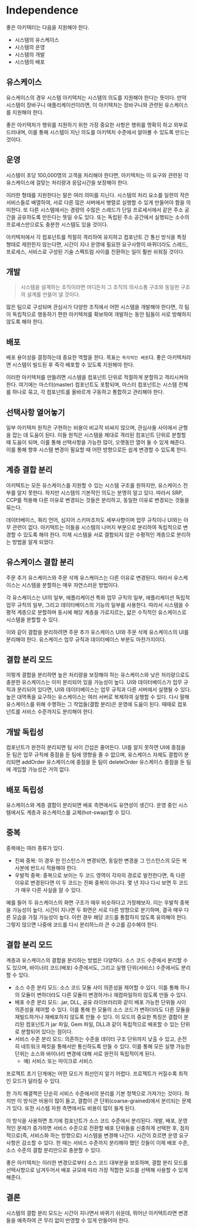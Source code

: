 # Independence

좋은 아키텍터는 다음을 지원해야 한다.

* 시스템의 유스케이스
* 시스템의 운영
* 시스템의 개발
* 시스템의 배포

## 유스케이스

유스케이스의 경우 시스템 아키텍처는 시스템의 의도를 지원해야 한다는 뜻이다. 만약 시스템이 장바구니 애플리케이션이라면, 이 아키텍처는 장바구니와 관련된 유스케이스를 지원해야 한다.

좋은 아키텍처가 행위를 지원하기 위한 가장 중요한 사항은 행위를 명확히 하고 외부로 드러내며, 이를 통해 시스템이 지닌 의도를 아키텍처 수준에서 알아볼 수 있도록 만드는 것이다.

## 운영

시스템이 초당 100,000명의 고객을 처리해야 한다면, 아키텍처는 이 요구와 관련된 각 유스케이스에 걸맞는 처리량과 응답시간을 보장해야 한다.

이러한 형태를 지원한다는 말은 여러 의미를 지닌다. 시스템의 처리 요소를 일련의 작은 서비스들로 배열하여, 서로 다른 많은 서버에서 병렬로 실행할 수 있게 만들어야 함을 의미한다. 또 다른 시스템에서는 경량의 수많은
스레드가 단일 프로세서에서 같은 주소 공간을 공유하도록 만든다는 뜻일 수도 있다. 또는 독립된 주소 공간에서 실행되는 소수의 프로세스만으로도 충분한 시스템도 있을 것이다.

아키텍처에서 각 컴포넌트를 적절히 격리하여 유지하고 컴포넌트 간 통신 방식을 특정 형태로 제한한지 않는다면, 시간이 지나 운영에 필요한 요구사항이 바뀌더라도 스레드, 프로세스, 서비스로 구성된 기술 스펙트럼 사이를
전환하는 일이 훨씬 쉬워질 것이다.

## 개발

> 시스템을 설계하는 조직이라면 어디든지 그 조직의 의사소통 구조와 동일한 구조의 설계를 만들어 낼 것이다.

많은 팀으로 구성되며 관심사가 다양한 조직에서 어떤 시스템을 개발해야 한다면, 각 팀이 독립적으로 행동하기 편한 아키텍처를 확보하여 개발하는 동안 팀들이 서로 방해하지 않도록 해야 한다.

## 배포

배포 용이성을 결정하는데 중요한 역할을 한다. 목표는 `즉각적인 배포`다. 좋은 아키텍처라면 시스템이 빌드된 후 즉각 배포할 수 있도록 지원해야 한다.

이러한 아키텍처를 만들려면 시스템을 컴포넌트 단위로 적절하게 분할하고 격리시켜야 한다. 여기에는 마스터(master) 컴포넌트도 포함되며, 마스터 컴포넌트는 시스템 전체를 하나로 묶고, 각 컴포넌트를 올바르게
구동하고 통합하고 관리해야 한다.

## 선택사항 열어놓기

일부 아키텍처 원칙은 구현하는 비용이 비교적 비싸지 않으며, 관심사들 사이에서 균형을 잡는 데 도움이 된다. 이들 원칙은 시스템을 제대로 격리된 컴포넌트 단위로 분할할 때 도움이 되며, 이를 통해 선택사항을 가능한
많이, 오랫동안 열어 둘 수 있게 해준다. 이를 통해 향후 시스템 변경이 필요할 때 어떤 방향으로든 쉽게 변경할 수 있도록 한다.

## 계층 결합 분리

아키텍트는 모든 유스케이스를 지원할 수 있는 시스템 구조를 원하지만, 유스케이스 전부를 알지 못한다. 하지만 시스템의 기본적인 의도는 분명히 알고 있다. 따라서 SRP, CCP를 적용해 다른 이유로 변경되는 것들은
분리하고, 동일한 이유로 변경되는 것들을 묶는다.

데이터베이스, 쿼리 언어, 심지어 스키마조차도 세부사항이며 업무 규칙이나 UI와는 아무 관련이 없다. 아키텍트는 이들을 시스템의 나머지 부분으로 분리하여 독립적으로 변경할 수 있도록 해야 한다. 이제 시스템을 서로
결합되지 않은 수평적인 계층으로 분리하는 방법을 알게 되었다.

## 유스케이스 결합 분리

주문 추가 유스케이스와 주문 삭제 유스케이스는 다른 이유로 변경된다. 따라서 유스케이스는 시스템을 분할하는 매우 자연스러운 방법이다.

각 유스케이스는 UI의 일부, 애플리케이션 특화 업무 규칙의 일부, 애플리케이션 독립적 업무 규칙의 일부, 그리고 데이터베이스의 기능의 일부를 사용한다. 따라서 시스템을 수평적 계층으로 분할하며 동시에 해당 계층을
가로지르는, 얇은 수직적인 유스케이스로 시스템을 분할할 수 있다.

이와 같이 결합을 분리하려면 주문 추가 유스케이스 UI와 주문 삭제 유스케이스의 UI를 분리해야 한다. 유스케이스 업무 규칙과 데이터베이스 부분도 마찬가지이다.

## 결합 분리 모드

이렇게 결합을 분리하면 높은 처리량을 보장해야 하는 유스케이스와 낮은 처리량으로도 충분한 유스케이스는 이미 분리되어 있을 가능성이 높다. UI와 데이터베이스가 업무 규칙과 분리되어 있다면, UI와 데이터베이스는 업무
규칙과 다른 서버에서 실행될 수 있다. 높은 대역폭을 요구하는 유스케이스는 여러 서버로 복제하여 실행할 수 있다. 다시 말해 유스케이스를 위해 수행하는 그 작업들(결합 분리)은 운영에 도움이 된다. 때때로 컴포넌트를
서비스 수준까지도 분리해야 한다.

## 개발 독립성

컴포넌트가 완전히 분리되면 팀 사이 간섭은 줄어든다. UI를 알지 못하면 UI에 중점을 둔 팀은 업무 규칙에 중점을 둔 팀에 영향을 줄 수 없으며, 유스케이스 자체도 결합이 분리되면 addOrder 유스케이스에
중점을 둔 팀이 deleteOrder 유스케이스 중점을 둔 팀에 개입할 가능성은 거의 없다.

## 배포 독립성

유스케이스와 계층 결합이 분리되면 배포 측면에서도 유연성이 생긴다. 운영 중인 시스템에서도 계층과 유스케이스를 교체(hot-swap)할 수 있다.

## 중복

중복에는 여러 종류가 있다.

* 진짜 중복: 이 경우 한 인스턴스가 변경되면, 동일한 변경을 그 인스턴스의 모든 복사본에 반드시 적용해야 한다.
* 우발적 중복: 중복으로 보이는 두 코드 영역이 각자의 경로로 발전한다면, 즉 다른 이유로 변경된다면 이 두 코드는 진짜 중복이 아니다. 몇 년 지나 다시 보면 두 코드가 매우 다른 사실을 알 수 있다.

예를 들어 두 유스케이스의 화면 구조가 매우 비슷하다고 가정해보자. 이는 우발적 중복을 가능성이 높다. 시간이 지나면 두 화면은 서로 다른 방향으로 분기하며, 결국 매우 다른 모습을 가질 가능성이 높다. 이런 경우
해당 코드를 통합하지 않도록 유의해야 한다. 그렇지 않으면 나중에 코드를 다시 분리하느라 큰 수고를 감수해야 한다.

## 결합 분리 모드

계층과 유스케이스의 결합을 분리하는 방법은 다양하다. 소스 코드 수준에서 분리할 수도 있으며, 바이너리 코드(배포) 수준에서도, 그리고 실행 단위(서비스) 수준에서도 분리할 수 있다.

* 소스 수준 분리 모드: 소스 코드 모듈 사이 의존성을 제어할 수 있다. 이를 통해 하나의 모듈이 변하더라도 다른 모듈이 변경하거나 재컴파일하지 않도록 만들 수 있다.
* 배포 수준 분리 모드: .jar, DLL, 공유 라이브러리와 같이 배포 가능한 단위들 사이 의존성을 제어할 수 있다. 이를 통해 한 모듈의 소스 코드가 변하더라도 다른 모듈을 재빌드하거나 재배포하지 않도록 만들
  수 있다. 이 모드의 중요한 특징은 결합이 분리된 컴포넌트가 jar 파일, Gem 파일, DLL과 같이 독립적으로 배포할 수 있는 단위로 분할되어 있다는 점이다.
* 서비스 수준 분리 모드: 의존하는 수준을 데이터 구조 단위까지 낮출 수 있고, 순전히 네트워크 패킷을 통해서만 통신하도록 만들 수 있다. 이를 통해 모든 실행 가능한 단위는 소스와 바이너리 변경에 대해 서로
  완전히 독립적이게 된다.
    * 예) 서비스 또는 마이크로 서비스

프로젝트 초기 단계에는 어떤 모드가 최선인지 알기 어렵다. 프로젝트가 커질수록 최적인 모드가 달라질 수 있다.

한 가지 해결책은 단순히 서비스 수준에서의 분리를 기본 정책으로 가져가는 것이다. 하지만 이 방식은 비용이 많이 들고, 결합이 큰 단위(coarse-grained)에서 분리되는 문제가 있다. 또한 시스템 자원
측면에서도 비용이 많이 들게 된다.

이 방식을 사용하면 초기에 컴포넌트가 소스 코드 수준에서 분리된다. 개발, 배포, 운영적인 문제가 증가하면 서비스 수준으로 전환할 배포 단위들을 신중하게 선택한 후, 점차적으로(즉, 서비스화 하는 방향으로) 시스템을
변경해 나간다. 시간이 흐르면 운영 요구사항은 감소할 수 있다. 한 때는 서비스 수준까지 분리해야 했던 것들이 이제 배포 수준, 소스 수준의 결합 분리만으로 충분할 수 있다.

좋은 아키텍처는 이러한 변경으로부터 소스 코드 대부분을 보호하며, 결합 분리 모드를 선택사항으로 남겨두어서 배포 규모에 따라 가장 적합한 모드를 선택해 사용할 수 있게 해준다.

## 결론

시스템의 결합 분리 모드는 시간이 지나면서 바뀌기 쉬운데, 뛰어난 아키텍트라면 변경들을 예측하여 큰 무리 없이 반영할 수 있게 만들어야 한다.
